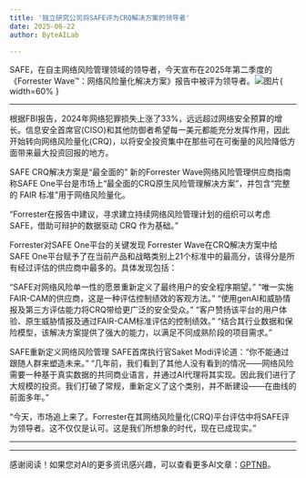 ```yaml
---
title: '独立研究公司将SAFE评为CRQ解决方案的领导者'
date: 2025-06-22
author: ByteAILab

---
```


SAFE，在自主网络风险管理领域的领导者，今天宣布在2025年第二季度的《Forrester Wave™：网络风险量化解决方案》报告中被评为领导者。![图片](https://ai-techpark.com/wp-content/uploads/Independent.jpg){ width=60% }

---

 
根据FBI报告，2024年网络犯罪损失上涨了33%，远远超过网络安全预算的增长。信息安全首席官(CISO)和其他防御者希望每一美元都能充分发挥作用，因此开始转向网络风险量化(CRQ)，以将安全投资集中在那些可在可衡量的风险降低方面带来最大投资回报的地方。

SAFE CRQ解决方案是“最全面的”
新的Forrester Wave网络风险管理供应商指南称SAFE One平台是市场上“最全面的CRQ原生风险管理解决方案”，并包含“完整的 FAIR 标准”用于网络风险量化。
 
“Forrester在报告中建议，寻求建立持续网络风险管理计划的组织可以考虑 SAFE，借助可辩护的数据驱动 CRQ 作为基础。”

Forrester对SAFE One平台的关键发现
Forrester Wave在CRQ解决方案中给SAFE One平台赋予了在当前产品和战略类别上21个标准中的最高分，该得分是所有经过评估的供应商中最多的。具体发现包括：

“SAFE对网络风险单一性的愿景重新定义了最终用户的安全程序期望。”
“唯一实施FAIR-CAM的供应商，这是一种评估控制绩效的客观方法。”
“使用genAI和威胁情报及第三方评估能力将CRQ带给更广泛的安全受众。”
“客户赞扬该平台的用户体验、原生威胁情报及通过FAIR-CAM标准评估的控制绩效。”
“结合其行业数据和保险模型，该解决方案提供了强大的能力，以满足不同成熟阶段的项目需求。”

SAFE重新定义网络风险管理
SAFE首席执行官Saket Modi评论道：“你不能通过跟随人群来塑造未来。” “几年前，我们看到了其他人没有看到的情况——网络风险需要一种基于真实数据的共同商业语言，并通过AI代理将其实现。因此我们进行了大规模的投资。我们打破了常规，重新定义了这个类别，并不断建设——在曲线的前面多年。”

“今天，市场追上来了。Forrester在其网络风险量化(CRQ)平台评估中将SAFE评为领导者。这不仅仅是认可。这是我们所想象的时代，现在已成现实。”

---
---
感谢阅读！如果您对AI的更多资讯感兴趣，可以查看更多AI文章：[GPTNB](https://gptnb.com)。